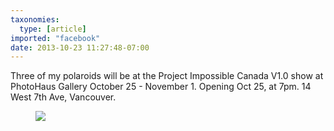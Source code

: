 ```yaml
---
taxonomies:
  type: [article]
imported: "facebook"
date: 2013-10-23 11:27:48-07:00
---
```

Three of my polaroids will be at the Project Impossible Canada V1.0 show at PhotoHaus Gallery October 25 - November 1. Opening Oct 25, at 7pm. 14 West 7th Ave, Vancouver.

<figure>
  <img src="/media/images/blog/2013/10/project-impossible-canada.jpg"/>
</figure>
